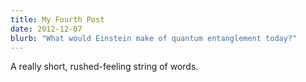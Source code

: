 ```yaml
---
title: My Fourth Post
date: 2012-12-07
blurb: "What would Einstein make of quantum entanglement today?"
---
```


A really short, rushed-feeling string of words.
